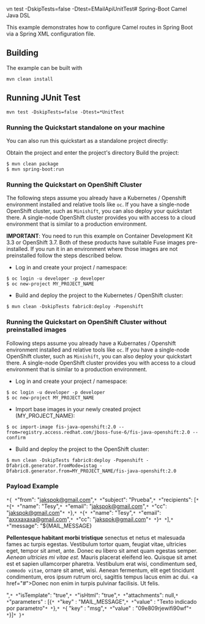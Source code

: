 vn test -DskipTests=false -Dtest=EMailApiUnitTest# Spring-Boot Camel Java DSL

This example demonstrates how to configure Camel routes in Spring Boot via
a Spring XML configuration file.

## Building

The example can be built with

    mvn clean install

##  Running JUnit Test
	mvn test -DskipTests=false -Dtest=*UnitTest
	
### Running the Quickstart standalone on your machine

You can also run this quickstart as a standalone project directly:

Obtain the project and enter the project's directory
Build the project:

```
$ mvn clean package
$ mvn spring-boot:run 
```

### Running the Quickstart on OpenShift Cluster

The following steps assume you already have a Kubernetes / Openshift environment installed and relative tools like `oc`.
If you have a single-node OpenShift cluster, such as `Minishift`, you can also deploy your quickstart there. 
A single-node OpenShift cluster provides you with access to a cloud environment that is similar to a production environment.

**IMPORTANT**: You need to run this example on Container Development Kit 3.3 or OpenShift 3.7.
Both of these products have suitable Fuse images pre-installed. 
If you run it in an environment where those images are not preinstalled follow the steps described below.

+ Log in and create your project / namespace:
```
$ oc login -u developer -p developer
$ oc new-project MY_PROJECT_NAME
```

+ Build and deploy the project to the Kubernetes / OpenShift cluster:
```
$ mvn clean -DskipTests fabric8:deploy -Popenshift
```

### Running the Quickstart on OpenShift Cluster without preinstalled images

Following steps assume you already have a Kubernates / Openshift environment installed and relative tools like `oc`.
If you have a single-node OpenShift cluster, such as `Minishift`, you can also deploy your quickstart there. 
A single-node OpenShift cluster provides you with access to a cloud environment that is similar to a production environment.

+ Log in and create your project / namespace:
```
$ oc login -u developer -p developer
$ oc new-project MY_PROJECT_NAME
```

+ Import base images in your newly created project (MY_PROJECT_NAME):
```
$ oc import-image fis-java-openshift:2.0 --from=registry.access.redhat.com/jboss-fuse-6/fis-java-openshift:2.0 --confirm
```

+ Build and deploy the project to the OpenShift cluster:
```
$ mvn clean -DskipTests fabric8:deploy -Popenshift -Dfabric8.generator.fromMode=istag -Dfabric8.generator.from=MY_PROJECT_NAME/fis-java-openshift:2.0
```

### Payload Example

`*{
  *`"from": "jakspok@gmail.com",`*
  *`"subject": "Prueba",`*
  *`"recipients": [`*
    *`{`*
      *`"name": "Tesy",`*
      *`"email": "jakspok@gmail.com",`*
      *`"cc": "jakspok@gmail.com"`*
    *`},`*
    *`{`*
      *`"name": "Tesy",`*
      *`"email": "axxxaxaxa@gmail.com",`*
      *`"cc": "jakspok@gmail.com"`*
    *`}`*
  *`],`*
  *`"message": "${MAIL_MESSAGE}<p><strong>Pellentesque habitant morbi tristique</strong> senectus et netus et malesuada fames ac turpis egestas. Vestibulum tortor quam, feugiat vitae, ultricies eget, tempor sit amet, ante. Donec eu libero sit amet quam egestas semper. <em>Aenean ultricies mi vitae est.</em> Mauris placerat eleifend leo. Quisque sit amet est et sapien ullamcorper pharetra. Vestibulum erat wisi, condimentum sed, <code>commodo vitae</code>, ornare sit amet, wisi. Aenean fermentum, elit eget tincidunt condimentum, eros ipsum rutrum orci, sagittis tempus lacus enim ac dui. <a href=\"#\">Donec non enim</a> in turpis pulvinar facilisis. Ut felis.</p>",`*
  *`"isTemplate": "true",`*
  *`"isHtml": "true",`*
  *`"attachments": null,`*
  *`"parameters" : [{`*
                     *`"key" : "MAIL_MESSAGE",`*
                     *`"value" : "Texto indicado por parametro"`*
                     *`},`*
                     *`{ "key" : "msg",`*
                         *`"value" : "09e809rjewifi90wf"`*
                     *`}]`*
  }*`